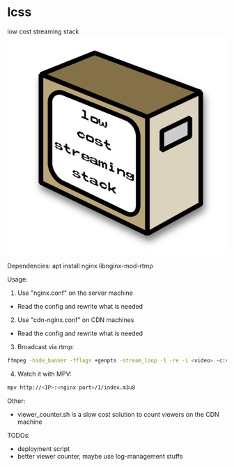 # lcss
low cost streaming stack
![GitHub Logo](/images/logo.png)

Dependencies:
apt install nginx libnginx-mod-rtmp

Usage:
1. Use "nginx.conf" on the server machine
* Read the config and rewrite what is needed
2. Use "cdn-nginx.conf" on CDN machines
* Read the config and rewrite what is needed
3. Broadcast via rtmp:
```bash
ffmpeg -hide_banner -fflags +genpts -stream_loop -1 -re -i <video> -c:v h264 -c:a aac -f flv rtmp://<IP>:<RTMP port>/show/<KEY>
```
4. Watch it with MPV:
```bash
mpv http://<IP>:<nginx port>/1/index.m3u8
```

Other:
* viewer_counter.sh is a slow cost solution to count viewers on the CDN machine

TODOs:
* deployment script
* better viewer counter, maybe use log-management stuffs

